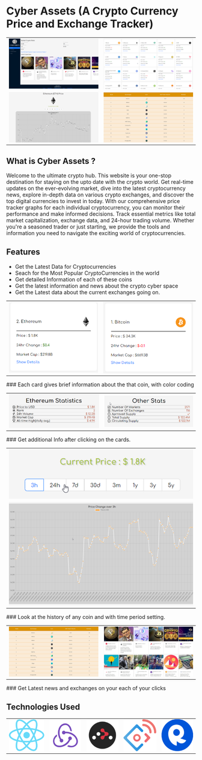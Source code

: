 # Cyber Assets (A Crypto Currency Price and Exchange Tracker)

<table>
  <tr>
    <td><img src="/src/Assets/thumbs/1.png" alt="Image 1"></td>
    <td><img src="/src/Assets/thumbs/2.png" alt="Image 2"></td>
  </tr>
  <tr>
    <td><img src="/src/Assets/thumbs/3.png" alt="Image 3"></td>
    <td><img src="/src/Assets/thumbs/5.png" alt="Image 4"></td>
  </tr>
</table>


## What is Cyber Assets ?

Welcome to the ultimate crypto hub. This website is your one-stop destination for staying on the upto date with the crypto world. Get real-time updates on the ever-evolving market, dive into the latest cryptocurrency news, explore in-depth data on various crypto exchanges, and discover the top digital currencies to invest in today. With our comprehensive price tracker graphs for each individual cryptocurrency, you can monitor their performance and make informed decisions. Track essential metrics like total market capitalization, exchange data, and 24-hour trading volume. Whether you're a seasoned trader or just starting, we provide the tools and information you need to navigate the exciting world of cryptocurrencies.

## Features
<ul>
  <li>Get the Latest Data for Cryptocurrencies</li>
  <li>Seach for the Most Popular CryptoCurrencies in the world</li>
  <li>Get detailed Information of each of these coins</li>
  <li>Get the latest information and news about the crypto cyber space</li>
  <li>Get the Latest data about the current exchanges going on.</li>
</ul>

<table>
  <tr>
    <td><img src="/src/Assets/thumbs/a.png" alt="Image a"></td>
    <td><img src="/src/Assets/thumbs/c.png" alt="Image c"></td>
  </tr>
</table>
### Each card gives brief information about the that coin, with color coding

<table>
  <tr>
    <td><img src="/src/Assets/thumbs/e.png" alt="Image e"></td>
    <td><img src="/src/Assets/thumbs/d.png" alt="Image d"></td>
  </tr>
</table>
### Get additional Info after clicking on the cards.

<table>
  <tr>
    <td><img src="/src/Assets/thumbs/b.png" alt="Image b"></td>
  </tr>
  <tr>
    <td><img src="/src/Assets/thumbs/7.png" alt="Image 7"></td>
  </tr>
</table>
### Look at the history of any coin and with time period setting.

<table>
  <tr>
    <td><img src="/src/Assets/thumbs/5.png" alt="Image 5"></td>
    <td><img src="/src/Assets/thumbs/6.jpg" alt="Image 6"></td>
  </tr>
</table>
### Get Latest news and exchanges on your each of your clicks

## Technologies Used
<table>
  <tr>
    <td><img src="/src/Assets/logos/react.png" alt="Image a"></td>
    <td><img src="/src/Assets/logos/redux.png" alt="Image a"></td>
    <td><img src="/src/Assets/logos/router.png" alt="Image a"></td>
    <td><img src="/src/Assets/logos/ant.png" alt="Image a"></td>
    <td><img src="/src/Assets/logos/rapid api.png" alt="Image a"></td>
  </tr>
</table>

